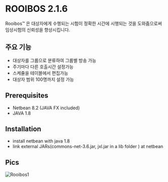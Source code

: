 # ROOIBOS 2.1.6
Rooibos™ 은 대상자에게 수행되는 시험이 정확한 시간에 시행되는 것을 도와줌으로써 임상시험의 신뢰성을 향상시킵니다. 

## 주요 기능
+ 대상자를 그룹으로 분류하여 그룹별 방송 가능
+ 주기마다 다른 호출시간 설정가능
+ 스케쥴을 테이블에서 편집가능
+ 대상자 범위 100명까지 설정 가능

## Prerequisites
+ Netbean 8.2 (JAVA FX included)
+ JAVA 1.8

## Installation
+ install netbean with java 1.8
+ link external JARs(commons-net-3.6.jar, jxl.jar in a lib folder ) at netbean

## Pics
![Rooibos1](/rooibos1.png)

